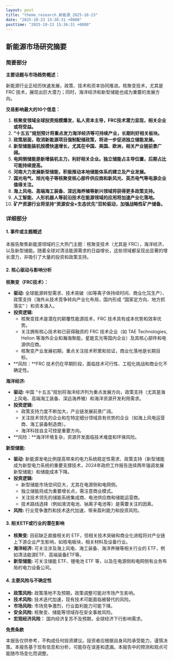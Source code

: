 ```yaml
---
layout: post
title: "theme_research_新能源_2025-10-23"
date: "2025-10-23 15:36:31 +0800"
posttime: "2025-10-23 15:36:31 +0800"
---
```


## 新能源市场研究摘要

### 简要部分

**主要话题与市场趋势概述：**

新能源行业正经历快速发展，政策、技术和资本协同推进。核聚变技术，尤其是 FRC 技术，展现出巨大潜力；同时，海洋经济和新型储能也成为重要的发展方向。

**交易影响最大的10个信息：**

1.  **核聚变领域全球投资规模爆发，私人资本主导，FRC技术潜力显现，相关企业或将受益。**
2.  **“十五五”规划预计将重点发力海洋经济等可持续产业，长期利好相关板块。**
3.  **政策层面，取消新能源项目强制配储政策，将进一步促进独立储能发展。**
4.  **新型储能装机规模快速增长，尤其在中国、美国、欧洲，相关产业链前景广阔。**
5.  **电网侧储能是新增装机主力，利好相关企业。独立储能占主导位置，后期占比可能持续提高。**
6.  **河南大力发展新型储能，积极推动本地储能体系的建立及产业发展。**
7.  **国光电气、旭光电子等核聚变核心部件供应商和新风光、英杰电气等电源企业值得关注。**
8. **海上风电、高端海工装备、深远海养殖等新兴领域将获得更多政策支持。**
9.  **人工智能、人形机器人等前沿技术在能源领域的应用将加速产业化落地。**
10. **矿产资源行业将坚持“资源安全+生态优先”双轮驱动，加强战略性矿产储备。**

### 详细部分

#### 1. 事件或主题概述

本报告聚焦新能源领域的三大热门主题：核聚变技术（尤其是 FRC），海洋经济，以及新型储能。随着全球对清洁能源需求的日益增长，这些领域都呈现出显著的增长潜力，并吸引了大量的投资和政策支持。

#### 2. 核心驱动与影响分析

**核聚变（FRC技术）：**

*   **驱动:** 全球能源转型需求、技术突破（如等离子体持续时间、商业化氚生产）、政策支持（海外从技术竞争转向产业化布局，国内形成 “国家定方向、地方抓落实” ）和资本涌入。
*   **投资逻辑:**
    *   核聚变技术是潜在的颠覆性能源技术，FRC 技术具有成本优势和效率优势。
    *   关注拥有核心技术和已获得融资的 FRC 技术企业（如 TAE Technologies, Helion 等海外企业和瀚海聚能，星能玄光等国内企业）及其核心部件和电源供应商。
    *   核聚变产业发展初期，重点关注技术积累和验证，商业化落地是长期目标。
*   **风险：**FRC 技术仍在早期阶段，面临技术可行性、工程化挑战和商业化不确定性。

**海洋经济:**

*   **驱动:** 中国 “十五五”规划将海洋经济列为重点发展方向，政策支持（尤其是海上风电、高端海工装备、深远海养殖）和海洋资源开发利用需求。
*   **投资逻辑:**
    *   政策支持力度不断加大，产业链发展前景广阔。
    *   关注技术领先的企业和在特定细分领域具有优势的企业（如海上风电运营商、海工装备制造商）。
    *   海洋科技自主可控是重要方向。
*   **风险：**海洋环境复杂，资源开发面临技术难度和环保风险。

**新型储能:**

*   **驱动:** 新能源发电比例提高带来的电力系统稳定性需求、政策支持（新型储能成为新型电力系统的重要支撑技术，2024年政府工作报告连续两年强调发展新型储能）和储能成本下降。
*   **投资逻辑:**
    *   新型储能市场空间巨大，尤其在电源侧和电网侧。
    *   独立储能将成为重要增长点，需注意商业模式。
    *    关注技术领先的储能系统集成商、电池供应商和储能运营商。
    * 技术路线选择（例如液流电池、钠离子电池等）是需要关注的因素。
*   **风险:** 行业竞争激烈和技术迭代加速，带来盈利能力和投资风险。

#### 3. 相关ETF或行业的潜在影响

*   **核聚变:** 目前缺乏直接相关的 ETF，但相关技术突破和商业化进程将对产业链上下游企业产生影响，如核电板块，相关材料及设备行业。
*   **海洋经济:** 可关注涉及海上风电、海工装备、海洋养殖等相关行业的 ETF，例如清洁能源ETF、高端装备ETF等。
*   **新型储能:** 可关注储能 ETF、锂电池 ETF 等，以及在电源侧和电网侧有业务布局的电力设备公司。

#### 4. 主要风险与不确定性

*   **政策风险:** 政策落地不及预期，政策调整可能对市场产生影响。
*   **技术风险:** 技术迭代加速，现有技术可能面临被替代的风险。
*   **市场风险:** 市场竞争激烈，行业盈利能力可能下降。
*   **安全风险:** 核聚变、储能等领域存在安全事故风险。
*   **宏观经济风险：** 国内经济复苏不及预期，全球经济下行影响需求。

**免责条款**

本报告仅供参考，不构成任何投资建议。投资者应根据自身风险承受能力，谨慎决策。本报告基于现有信息和分析，可能存在误差和遗漏。本报告中的预测和观点可能随市场变化而调整。